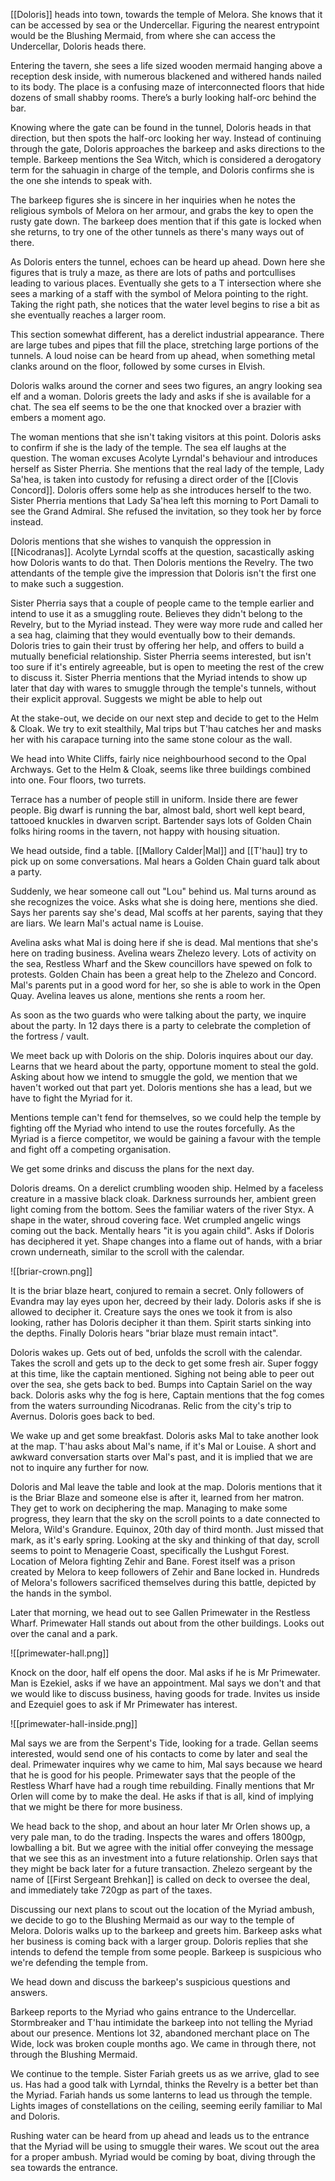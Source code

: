 [[Doloris]] heads into town, towards the temple of Melora. She knows that it can be accessed by sea or the Undercellar. Figuring the nearest entrypoint would be the Blushing Mermaid, from where she can access the Undercellar, Doloris heads there.

Entering the tavern, she sees a life sized wooden mermaid hanging above a reception desk inside, with numerous blackened and withered hands nailed to its body. The place is a confusing maze of interconnected floors that hide dozens of small shabby rooms. There’s a burly looking half-orc behind the bar.

Knowing where the gate can be found in the tunnel, Doloris heads in that direction, but then spots the half-orc looking her way. Instead of continuing through the gate, Doloris approaches the barkeep and asks directions to the temple. Barkeep mentions the Sea Witch, which is considered a derogatory term for the sahuagin in charge of the temple, and Doloris confirms she is the one she intends to speak with.

The barkeep figures she is sincere in her inquiries when he notes the religious symbols of Melora on her armour, and grabs the key to open the rusty gate down. The barkeep does mention that if this gate is locked when she returns, to try one of the other tunnels as there's many ways out of there.

As Doloris enters the tunnel, echoes can be heard up ahead. Down here she figures that is truly a maze, as there are lots of paths and portcullises leading to various places. Eventually she gets to a T intersection where she sees a marking of a staff with the symbol of Melora pointing to the right. Taking the right path, she notices that the water level begins to rise a bit as she eventually reaches a larger room.

This section somewhat different, has a derelict industrial appearance. There are large tubes and pipes that fill the place, stretching large portions of the tunnels. A loud noise can be heard from up ahead, when something metal clanks around on the floor, followed by some curses in Elvish.

Doloris walks around the corner and sees two figures, an angry looking sea elf and a woman. Doloris greets the lady and asks if she is available for a chat. The sea elf seems to be the one that knocked over a brazier with embers a moment ago.

The woman mentions that she isn't taking visitors at this point. Doloris asks to confirm if she is the lady of the temple. The sea elf laughs at the question. The woman excuses Acolyte Lyrndal's behaviour and introduces herself as Sister Pherria. She mentions that the real lady of the temple, Lady Sa'hea, is taken into custody for refusing a direct order of the [[Clovis Concord]]. Doloris offers some help as she introduces herself to the two. Sister Pherria mentions that Lady Sa'hea left this morning to Port Damali to see the Grand Admiral. She refused the invitation, so they took her by force instead.

Doloris mentions that she wishes to vanquish the oppression in [[Nicodranas]]. Acolyte Lyrndal scoffs at the question, sacastically asking how Doloris wants to do that. Then Doloris mentions the Revelry. The two attendants of the temple give the impression that Doloris isn't the first one to make such a suggestion.

Sister Pherria says that a couple of people came to the temple earlier and intend to use it as a smuggling route. Believes they didn't belong to the Revelry, but to the Myriad instead. They were way more rude and called her a sea hag, claiming that they would eventually bow to their demands. Doloris tries to gain their trust by offering her help, and offers to build a mutually beneficial relationship. Sister Pherria seems interested, but isn't too sure if it's entirely agreeable, but is open to meeting the rest of the crew to discuss it. Sister Pherria mentions that the Myriad intends to show up later that day with wares to smuggle through the temple's tunnels, without their explicit approval. Suggests we might be able to help out

At the stake-out, we decide on our next step and decide to get to the Helm & Cloak. We try to exit stealthily, Mal trips but T'hau catches her and masks her with his carapace turning into the same stone colour as the wall.

We head into White Cliffs, fairly nice neighbourhood second to the Opal Archways. Get to the Helm & Cloak, seems like three buildings combined into one. Four floors, two turrets.

Terrace has a number of people still in uniform. Inside there are fewer people. Big dwarf is running the bar, almost bald, short well kept beard, tattooed knuckles in dwarven script. Bartender says lots of Golden Chain folks hiring rooms in the tavern, not happy with housing situation.

We head outside, find a table. [[Mallory Calder|Mal]] and [[T'hau]] try to pick up on some conversations. Mal hears a Golden Chain guard talk about a party.

Suddenly, we hear someone call out "Lou" behind us. Mal turns around as she recognizes the voice. Asks what she is doing here, mentions she died. Says her parents say she's dead, Mal scoffs at her parents, saying that they are liars. We learn Mal's actual name is Louise.

Avelina asks what Mal is doing here if she is dead. Mal mentions that she's here on trading business. Avelina wears Zhelezo levery. Lots of activity on the sea, Restless Wharf and the Skew councillors have spewed on folk to protests. Golden Chain has been a great help to the Zhelezo and Concord. Mal's parents put in a good word for her, so she is able to work in the Open Quay. Avelina leaves us alone, mentions she rents a room her.

As soon as the two guards who were talking about the party, we inquire about the party. In 12 days there is a party to celebrate the completion of the fortress / vault.

We meet back up with Doloris on the ship. Doloris inquires about our day. Learns that we heard about the party, opportune moment to steal the gold. Asking about how we intend to smuggle the gold, we mention that we haven't worked out that part yet. Doloris mentions she has a lead, but we have to fight the Myriad for it. 

Mentions temple can't fend for themselves, so we could help the temple by fighting off the Myriad who intend to use the routes forcefully. As the Myriad is a fierce competitor, we would be gaining a favour with the temple and fight off a competing organisation.

We get some drinks and discuss the plans for the next day.

Doloris dreams. On a derelict crumbling wooden ship. Helmed by a faceless creature in a massive black cloak. Darkness surrounds her, ambient green light coming from the bottom. Sees the familiar waters of the river Styx. A shape in the water, shroud covering face. Wet crumpled angelic wings coming out the back. Mentally hears "it is you again child". Asks if Doloris has deciphered it yet. Shape changes into a flame out of hands, with a briar crown underneath, similar to the scroll with the calendar. 

![[briar-crown.png]]

It is the briar blaze heart, conjured to remain a secret. Only followers of Evandra may lay eyes upon her, decreed by their lady. Doloris asks if she is allowed to decipher it. Creature says the ones we took it from is also looking, rather has Doloris decipher it than them. Spirit starts sinking into the depths. Finally Doloris hears "briar blaze must remain intact".

Doloris wakes up. Gets out of bed, unfolds the scroll with the calendar. Takes the scroll and gets up to the deck to get some fresh air. Super foggy at this time, like the captain mentioned. Sighing not being able to peer out over the sea, she gets back to bed. Bumps into Captain Sariel on the way back. Doloris asks why the fog is here, Captain mentions that the fog comes from the waters surrounding Nicodranas. Relic from the city's trip to Avernus. Doloris goes back to bed.

We wake up and get some breakfast. Doloris asks Mal to take another look at the map. T'hau asks about Mal's name, if it's Mal or Louise. A short and awkward conversation starts over Mal's past, and it is implied that we are not to inquire any further for now.

Doloris and Mal leave the table and look at the map. Doloris mentions that it is the Briar Blaze and someone else is after it, learned from her matron. They get to work on deciphering the map. Managing to make some progress, they learn that the sky on the scroll points to  a date connected to Melora, Wild's Grandure. Equinox, 20th day of third month. Just missed that mark, as it's early spring. Looking at the sky and thinking of that day, scroll seems to point to Menagerie Coast, specifically the Lushgut Forest. Location of Melora fighting Zehir and Bane. Forest itself was a prison created by Melora to keep followers of Zehir and Bane locked in. Hundreds of Melora's followers sacrificed themselves during this battle, depicted by the hands in the symbol.

Later that morning, we head out to see Gallen Primewater in the Restless Wharf. Primewater Hall stands out about from the other buildings. Looks out over the canal and a park.

![[primewater-hall.png]]

Knock on the door, half elf opens the door. Mal asks if he is Mr Primewater. Man is Ezekiel, asks if we have an appointment. Mal says we don't and that we would like to discuss business, having goods for trade. Invites us inside and Ezequiel goes to ask if Mr Primewater has interest.

![[primewater-hall-inside.png]]

Mal says we are from the Serpent's Tide, looking for a trade. Gellan seems interested, would send one of his contacts to come by later and seal the deal. Primewater inquires why we came to him, Mal says because we heard that he is good for his people. Primewater says that the people of the Restless Wharf have had a rough time rebuilding. Finally mentions that Mr Orlen will come by to make the deal. He asks if that is all, kind of implying that we might be there for more business.

We head back to the shop, and about an hour later Mr Orlen shows up, a very pale man, to do the trading. Inspects the wares and offers 1800gp, lowballing a bit. But we agree with the initial offer conveying the message that we see this as an investment into a future relationship. Orlen says that they might be back later for a future transaction. Zhelezo sergeant by the name of [[First Sergeant Brehkan]] is called on deck to oversee the deal, and immediately take 720gp as part of the taxes. 

Discussing our next plans to scout out the location of the Myriad ambush, we decide to go to the Blushing Mermaid as our way to the temple of Melora. Doloris walks up to the barkeep and greets him. Barkeep asks what her business is coming back with a larger group. Doloris replies that she intends to defend the temple from some people. Barkeep is suspicious who we're defending the temple from.

We head down and discuss the barkeep's suspicious questions and answers. 

Barkeep reports to the Myriad who gains entrance to the Undercellar. Stormbreaker and T'hau intimidate the barkeep into not telling the Myriad about our presence. Mentions lot 32, abandoned merchant place on The Wide, lock was broken couple months ago. We came in through there, not through the Blushing Mermaid.

We continue to the temple. Sister Fariah greets us as we arrive, glad to see us. Has had a good talk with Lyrndal, thinks the Revelry is a better bet than the Myriad. Fariah hands us some lanterns to lead us through the temple. Lights images of constellations on the ceiling, seeming eerily familiar to Mal and Doloris.

Rushing water can be heard from up ahead and leads us to the entrance that the Myriad will be using to smuggle their wares. We scout out the area for a proper ambush. Myriad would be coming by boat, diving through the sea towards the entrance.
